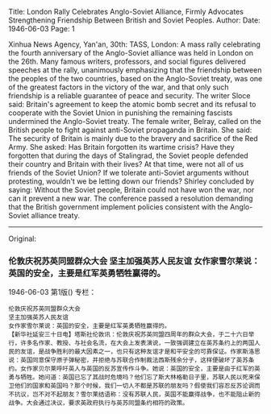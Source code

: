 Title: London Rally Celebrates Anglo-Soviet Alliance, Firmly Advocates Strengthening Friendship Between British and Soviet Peoples.
Author:
Date: 1946-06-03
Page: 1

Xinhua News Agency, Yan'an, 30th: TASS, London: A mass rally celebrating the fourth anniversary of the Anglo-Soviet alliance was held in London on the 26th. Many famous writers, professors, and social figures delivered speeches at the rally, unanimously emphasizing that the friendship between the peoples of the two countries, based on the Anglo-Soviet treaty, was one of the greatest factors in the victory of the war, and that only such friendship is a reliable guarantee of peace and security. The writer Sloce said: Britain's agreement to keep the atomic bomb secret and its refusal to cooperate with the Soviet Union in punishing the remaining fascists undermined the Anglo-Soviet treaty. The female writer, Belray, called on the British people to fight against anti-Soviet propaganda in Britain. She said: The security of Britain is mainly due to the bravery and sacrifice of the Red Army. She asked: Has Britain forgotten its wartime crisis? Have they forgotten that during the days of Stalingrad, the Soviet people defended their country and Britain with their lives? At that time, were not all of us friends of the Soviet Union? If we tolerate anti-Soviet arguments without protesting, wouldn't we be letting down our friends? Shirley concluded by saying: Without the Soviet people, Britain could not have won the war, nor can it prevent a new war. The conference passed a resolution demanding that the British government implement policies consistent with the Anglo-Soviet alliance treaty.



<hr /> 

Original: 


### 伦敦庆祝苏英同盟群众大会  坚主加强英苏人民友谊  女作家雪尔莱说：英国的安全，主要是红军英勇牺牲赢得的。

1946-06-03
第1版()
专栏：

    伦敦庆祝苏英同盟群众大会
    坚主加强英苏人民友谊
    女作家雪尔莱说：英国的安全，主要是红军英勇牺牲赢得的。
    【新华社延安三十日电】塔斯社伦敦讯：伦敦庆祝苏英同盟四周年的群众大会，于二十六日举行，许多名作家、教授、与社会名流，在大会上发表演说，一致强调建立在英苏条约上的两国人民的友谊，是战争胜利的最大因素之一，也只有这种友谊才是和平安全的可靠保证。作家斯洛思说：英国同意保守原子弹秘密，并拒绝与苏联合作制裁法西斯残余分子，这样便破坏了英苏条约。女作家贝尔莱呼吁英人与英国的反苏宣传作斗争。她说：英国的安全，主要是由于红军的英勇与牺牲。她问道：英国已忘了其战时危境吗？他们忘了斯大林格勒日子里，苏联人民以死来保卫他们的国家和英国吗？那个时候，我们一切人不都是苏联的朋友吗？假使我们容忍反苏论调而不抗议，岂不对不起朋友？雪尔莱结语称：没有苏联人民，英国不能赢得战争，也不能阻止新的战争。大会通过决议，要求英政府执行与英苏同盟条约相符的政策。
